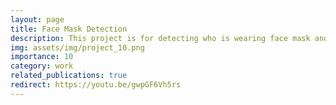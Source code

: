 ```yaml
---
layout: page
title: Face Mask Detection
description: This project is for detecting who is wearing face mask and who is not.
img: assets/img/project_10.png
importance: 10
category: work
related_publications: true
redirect: https://youtu.be/gwpGF6Vh5rs
---
```


